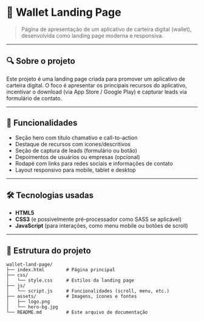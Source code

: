# 💼 Wallet Landing Page

> Página de apresentação de um aplicativo de carteira digital (wallet), desenvolvida como landing page moderna e responsiva.

---

## 🔍 Sobre o projeto

Este projeto é uma landing page criada para promover um aplicativo de carteira digital. O foco é apresentar os principais recursos do aplicativo, incentivar o download (via App Store / Google Play) e capturar leads via formulário de contato.

---

## 🎯 Funcionalidades

- Seção hero com título chamativo e call-to-action
- Destaque de recursos com ícones/descritivos
- Seção de captura de leads (formulário ou botão)
- Depoimentos de usuários ou empresas (opcional)
- Rodapé com links para redes sociais e informações de contato
- Layout responsivo para mobile, tablet e desktop

---

## 🛠 Tecnologias usadas

- **HTML5**  
- **CSS3** (e possivelmente pré-processador como SASS se aplicável)  
- **JavaScript** (para interações, como menu mobile ou botões de scroll)

---

## 🧭 Estrutura do projeto

```text
wallet-land-page/
├── index.html        # Página principal
├── css/
│   └── style.css     # Estilos da landing page
├── js/
│   └── script.js     # Funcionalidades (scroll, menu, etc.)
├── assets/           # Imagens, ícones e fontes
│   ├── logo.png
│   └── hero-bg.jpg
└── README.md         # Este arquivo de documentação

